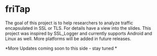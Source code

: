 # friTap
The goal of this project is to help researchers to analyze traffic encapsulated in SSL or TLS. For details have a view into the slides.
This project was inspired by SSL_Logger and currently supports Android and Linux as well. More platforms will be added in future releases.

*More Updates coming soon to this side - stay tuned *
